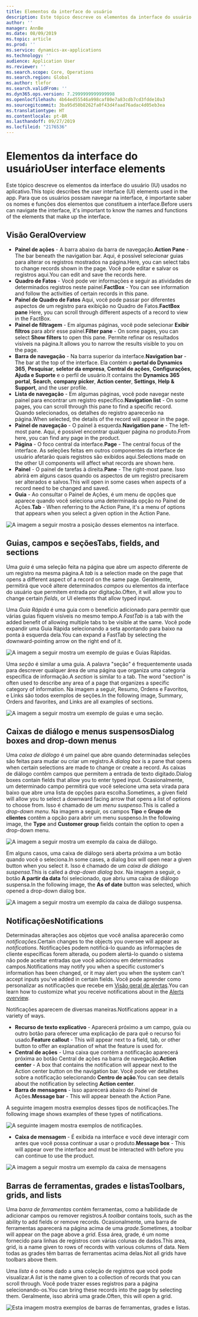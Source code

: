 ```yaml
---
title: Elementos da interface do usuário
description: Este tópico descreve os elementos da interface do usuário (IU) usados no aplicativo.
author: ''
manager: AnnBe
ms.date: 08/09/2019
ms.topic: article
ms.prod: ''
ms.service: dynamics-ax-applications
ms.technology: ''
audience: Application User
ms.reviewer: ''
ms.search.scope: Core, Operations
ms.search.region: Global
ms.author: tlefor
ms.search.validFrom: ''
ms.dyn365.ops.version: 7.2999999999999998
ms.openlocfilehash: 4b64ed55546a998caf80e7a83cdb7cd3fdde10a3
ms.sourcegitcommit: 3ba95d50b8262fa0f43d4faad76adac4d05eb3ea
ms.translationtype: HT
ms.contentlocale: pt-BR
ms.lasthandoff: 09/27/2019
ms.locfileid: "2176536"
---
```

# <a name="user-interface-elements"></a><span data-ttu-id="6ad0a-103">Elementos da interface do usuário</span><span class="sxs-lookup"><span data-stu-id="6ad0a-103">User interface elements</span></span>

<span data-ttu-id="6ad0a-104">Este tópico descreve os elementos da interface do usuário (IU) usados no aplicativo.</span><span class="sxs-lookup"><span data-stu-id="6ad0a-104">This topic describes the user interface (UI) elements used in the app.</span></span> <span data-ttu-id="6ad0a-105">Para que os usuários possam navegar na interface, é importante saber os nomes e funções dos elementos que constituem a interface.</span><span class="sxs-lookup"><span data-stu-id="6ad0a-105">Before users can navigate the interface, it's important to know the names and functions of the elements that make up the interface.</span></span>

## <a name="overview"></a><span data-ttu-id="6ad0a-106">Visão Geral</span><span class="sxs-lookup"><span data-stu-id="6ad0a-106">Overview</span></span>

- <span data-ttu-id="6ad0a-107">**Painel de ações** - A barra abaixo da barra de navegação.</span><span class="sxs-lookup"><span data-stu-id="6ad0a-107">**Action Pane** - The bar beneath the navigation bar.</span></span> <span data-ttu-id="6ad0a-108">Aqui, é possível selecionar guias para alterar os registros mostrados na página.</span><span class="sxs-lookup"><span data-stu-id="6ad0a-108">Here, you can select tabs to change records shown in the page.</span></span> <span data-ttu-id="6ad0a-109">Você pode editar e salvar os registros aqui.</span><span class="sxs-lookup"><span data-stu-id="6ad0a-109">You can edit and save the records here.</span></span>  
- <span data-ttu-id="6ad0a-110">**Quadro de Fatos** - Você pode ver informações e seguir as atividades de determinados registros neste painel.</span><span class="sxs-lookup"><span data-stu-id="6ad0a-110">**FactBox** - You can see information and follow the activities of certain records in this pane.</span></span>  
- <span data-ttu-id="6ad0a-111">**Painel de Quadro de Fatos** Aqui, você pode passar por diferentes aspectos de um registro para exibição no Quadro de Fatos.</span><span class="sxs-lookup"><span data-stu-id="6ad0a-111">**FactBox pane** Here, you can scroll through different aspects of a record to view in the FactBox.</span></span>  
- <span data-ttu-id="6ad0a-112">**Painel de filtragem** - Em algumas páginas, você pode selecionar **Exibir filtros** para abrir esse painel.</span><span class="sxs-lookup"><span data-stu-id="6ad0a-112">**Filter pane** - On some pages, you can select **Show filters** to open this pane.</span></span> <span data-ttu-id="6ad0a-113">Permite refinar os resultados visíveis na página.</span><span class="sxs-lookup"><span data-stu-id="6ad0a-113">It allows you to narrow the results visible to you on the page.</span></span>  
- <span data-ttu-id="6ad0a-114">**Barra de navegação** - Na barra superior da interface.</span><span class="sxs-lookup"><span data-stu-id="6ad0a-114">**Navigation bar** - The bar at the top of the interface.</span></span> <span data-ttu-id="6ad0a-115">Ela contém o **portal do Dynamics 365**, **Pesquisar**, **seletor da empresa**, **Central de ações**, **Configurações**, **Ajuda e Suporte** e o perfil de usuário.</span><span class="sxs-lookup"><span data-stu-id="6ad0a-115">It contains the **Dynamics 365 portal**, **Search**, **company picker**, **Action center**, **Settings**, **Help & Support**, and the user profile.</span></span>  
- <span data-ttu-id="6ad0a-116">**Lista de navegação** - Em algumas páginas, você pode navegar neste painel para encontrar um registro específico.</span><span class="sxs-lookup"><span data-stu-id="6ad0a-116">**Navigation list** - On some pages, you can scroll through this pane to find a specific record.</span></span> <span data-ttu-id="6ad0a-117">Quando selecionados, os detalhes do registro aparecerão na página.</span><span class="sxs-lookup"><span data-stu-id="6ad0a-117">When selected, the details of the record will appear in the page.</span></span>  
- <span data-ttu-id="6ad0a-118">**Painel de navegação** - O painel à esquerda.</span><span class="sxs-lookup"><span data-stu-id="6ad0a-118">**Navigation pane** - The left-most pane.</span></span> <span data-ttu-id="6ad0a-119">Aqui, é possível encontrar qualquer página no produto.</span><span class="sxs-lookup"><span data-stu-id="6ad0a-119">From here, you can find any page in the product.</span></span>  
- <span data-ttu-id="6ad0a-120">**Página** - O foco central da interface.</span><span class="sxs-lookup"><span data-stu-id="6ad0a-120">**Page** - The central focus of the interface.</span></span> <span data-ttu-id="6ad0a-121">As seleções feitas em outros componentes da interface de usuário afetarão quais registros são exibidos aqui.</span><span class="sxs-lookup"><span data-stu-id="6ad0a-121">Selections made on the other UI components will affect what records are shown here.</span></span>  
- <span data-ttu-id="6ad0a-122">**Painel** - O painel de tarefas à direita.</span><span class="sxs-lookup"><span data-stu-id="6ad0a-122">**Pane** - The right-most pane.</span></span> <span data-ttu-id="6ad0a-123">Isso abrirá em alguns casos quando os aspectos de um registro precisarem ser alterados e salvos.</span><span class="sxs-lookup"><span data-stu-id="6ad0a-123">This will open in some cases when aspects of a record need to be changed and saved.</span></span>  
- <span data-ttu-id="6ad0a-124">**Guia** - Ao consultar o Painel de Ações, é um menu de opções que aparece quando você seleciona uma determinada opção no Painel de Ações.</span><span class="sxs-lookup"><span data-stu-id="6ad0a-124">**Tab** - When referring to the Action Pane, it's a menu of options that appears when you select a given option in the Action Pane.</span></span>  

![A imagem a seguir mostra a posição desses elementos na interface.](media/user-interface-01.png)

## <a name="tabs-fields-and-sections"></a><span data-ttu-id="6ad0a-126">Guias, campos e seções</span><span class="sxs-lookup"><span data-stu-id="6ad0a-126">Tabs, fields, and sections</span></span>

<span data-ttu-id="6ad0a-127">Uma *guia* é uma seleção feita na página que abre um aspecto diferente de um registro na mesma página.</span><span class="sxs-lookup"><span data-stu-id="6ad0a-127">A *tab* is a selection made on the page that opens a different aspect of a record on the same page.</span></span> <span data-ttu-id="6ad0a-128">Geralmente, permitirá que você altere determinados *campos* ou elementos da interface do usuário que permitem entrada por digitação.</span><span class="sxs-lookup"><span data-stu-id="6ad0a-128">Often, it will allow you to change certain *fields*, or UI elements that allow typed input.</span></span> 

<span data-ttu-id="6ad0a-129">Uma *Guia Rápida* é uma guia com o benefício adicionado para permitir que várias guias fiquem visíveis no mesmo tempo.</span><span class="sxs-lookup"><span data-stu-id="6ad0a-129">A *FastTab* is a tab with the added benefit of allowing multiple tabs to be visible at the same.</span></span> <span data-ttu-id="6ad0a-130">Você pode expandir uma Guia Rápida selecionando a seta apontando para baixo na ponta à esquerda dela.</span><span class="sxs-lookup"><span data-stu-id="6ad0a-130">You can expand a FastTab by selecting the downward-pointing arrow on the right end of it.</span></span>

![A imagem a seguir mostra um exemplo de guias e Guias Rápidas.](media/user-interface-02.png)

<span data-ttu-id="6ad0a-132">Uma *seção* é similar a uma guia. A palavra "seção" é frequentemente usada para descrever qualquer área de uma página que organiza uma categoria específica de informação.</span><span class="sxs-lookup"><span data-stu-id="6ad0a-132">A *section* is similar to a tab. The word "section" is often used to describe any area of a page that organizes a specific category of information.</span></span> <span data-ttu-id="6ad0a-133">Na imagem a seguir, Resumo, Ordens e Favoritos, e Links são todos exemplos de seções.</span><span class="sxs-lookup"><span data-stu-id="6ad0a-133">In the following image, Summary, Orders and favorites, and Links are all examples of sections.</span></span>

![A imagem a seguir mostra um exemplo de guias e uma seção.](media/user-interface-03.png)

## <a name="dialog-boxes-and-drop-down-menus"></a><span data-ttu-id="6ad0a-135">Caixas de diálogo e menus suspensos</span><span class="sxs-lookup"><span data-stu-id="6ad0a-135">Dialog boxes and drop-down menus</span></span>

<span data-ttu-id="6ad0a-136">Uma *caixa de diálogo* é um painel que abre quando determinadas seleções são feitas para mudar ou criar um registro.</span><span class="sxs-lookup"><span data-stu-id="6ad0a-136">A *dialog box* is a pane that opens when certain selections are made to change or create a record.</span></span> <span data-ttu-id="6ad0a-137">As caixas de diálogo contêm campos que permitem a entrada de texto digitado.</span><span class="sxs-lookup"><span data-stu-id="6ad0a-137">Dialog boxes contain fields that allow you to enter typed input.</span></span> <span data-ttu-id="6ad0a-138">Ocasionalmente, um determinado campo permitirá que você selecione uma seta virada para baixo que abre uma lista de opções para escolha.</span><span class="sxs-lookup"><span data-stu-id="6ad0a-138">Sometimes, a given field will allow you to select a downward facing arrow that opens a list of options to choose from.</span></span> <span data-ttu-id="6ad0a-139">Isso é chamado de um *menu suspenso*.</span><span class="sxs-lookup"><span data-stu-id="6ad0a-139">This is called a *drop-down menu*.</span></span> <span data-ttu-id="6ad0a-140">Na imagem a seguir, os campos **Tipo** e **Grupo de clientes** contêm a opção para abrir um menu suspenso.</span><span class="sxs-lookup"><span data-stu-id="6ad0a-140">In the following image, the **Type** and **Customer group** fields contain the option to open a drop-down menu.</span></span>

![A imagem a seguir mostra um exemplo da caixa de diálogo.](media/user-interface-04.png)

<span data-ttu-id="6ad0a-142">Em alguns casos, uma caixa de diálogo será aberta próxima a um botão quando você o seleciona.</span><span class="sxs-lookup"><span data-stu-id="6ad0a-142">In some cases, a dialog box will open near a given button when you select it.</span></span> <span data-ttu-id="6ad0a-143">Isso é chamado de um *caixa de diálogo suspensa*.</span><span class="sxs-lookup"><span data-stu-id="6ad0a-143">This is called a *drop-down dialog box*.</span></span> <span data-ttu-id="6ad0a-144">Na imagem a seguir, o botão **A partir da data** foi selecionado, que abriu uma caixa de diálogo suspensa.</span><span class="sxs-lookup"><span data-stu-id="6ad0a-144">In the following image, the **As of date** button was selected, which opened a drop-down dialog box.</span></span>

![A imagem a seguir mostra um exemplo da caixa de diálogo suspensa.](media/user-interface-05.png)

## <a name="notifications"></a><span data-ttu-id="6ad0a-146">Notificações</span><span class="sxs-lookup"><span data-stu-id="6ad0a-146">Notifications</span></span>

<span data-ttu-id="6ad0a-147">Determinadas alterações aos objetos que você analisa aparecerão como *notificações*.</span><span class="sxs-lookup"><span data-stu-id="6ad0a-147">Certain changes to the objects you oversee will appear as *notifications*.</span></span> <span data-ttu-id="6ad0a-148">Notificações podem notificá-lo quando as informações de cliente específicas forem alterada, ou podem alertá-lo quando o sistema não pode aceitar entradas que você adicionou em determinados campos.</span><span class="sxs-lookup"><span data-stu-id="6ad0a-148">Notifications may notify you when a specific customer's information has been changed, or it may alert you when the system can't accept inputs you've added in certain fields.</span></span> <span data-ttu-id="6ad0a-149">Você pode aprender como personalizar as notificações que recebe em [Visão geral de alertas](../get-started/alerts-overview.md).</span><span class="sxs-lookup"><span data-stu-id="6ad0a-149">You can learn how to customize what you receive notifications about in the [Alerts overview](../get-started/alerts-overview.md).</span></span>

<span data-ttu-id="6ad0a-150">Notificações aparecem de diversas maneiras.</span><span class="sxs-lookup"><span data-stu-id="6ad0a-150">Notifications appear in a variety of ways.</span></span>
- <span data-ttu-id="6ad0a-151">**Recurso de texto explicativo** - Aparecerá próximo a um campo, guia ou outro botão para oferecer uma explicação de para quê o recurso foi usado.</span><span class="sxs-lookup"><span data-stu-id="6ad0a-151">**Feature callout** - This will appear next to a field, tab, or other button to offer an explanation of what the feature is used for.</span></span> 
- <span data-ttu-id="6ad0a-152">**Central de ações** - Uma caixa que contém a notificação aparecerá próxima ao botão Central de ações na barra de navegação.</span><span class="sxs-lookup"><span data-stu-id="6ad0a-152">**Action center** - A box that contains the notification will appear next to the Action center button on the navigation bar.</span></span> <span data-ttu-id="6ad0a-153">Você pode ver detalhes sobre a notificação selecionando **Centro de ação**.</span><span class="sxs-lookup"><span data-stu-id="6ad0a-153">You can see details about the notification by selecting **Action center**.</span></span>  
- <span data-ttu-id="6ad0a-154">**Barra de mensagens** - Isso aparecerá abaixo do Painel de Ações.</span><span class="sxs-lookup"><span data-stu-id="6ad0a-154">**Message bar** - This will appear beneath the Action Pane.</span></span>  

<span data-ttu-id="6ad0a-155">A seguinte imagem mostra exemplos desses tipos de notificações.</span><span class="sxs-lookup"><span data-stu-id="6ad0a-155">The following image shows examples of these types of notifications.</span></span>

![A seguinte imagem mostra exemplos de notificações.](media/user-interface-06.png)

- <span data-ttu-id="6ad0a-157">**Caixa de mensagem** - É exibida na interface e você deve interagir com antes que você possa continuar a usar o produto.</span><span class="sxs-lookup"><span data-stu-id="6ad0a-157">**Message box** - This will appear over the interface and must be interacted with before you can continue to use the product.</span></span>  

![A imagem a seguir mostra um exemplo da caixa de mensagens](media/user-interface-07.png)

## <a name="toolbars-grids-and-lists"></a><span data-ttu-id="6ad0a-159">Barras de ferramentas, grades e listas</span><span class="sxs-lookup"><span data-stu-id="6ad0a-159">Toolbars, grids, and lists</span></span>

<span data-ttu-id="6ad0a-160">Uma *barra de ferramentas* contém ferramentas, como a habilidade de adicionar campos ou remover registros.</span><span class="sxs-lookup"><span data-stu-id="6ad0a-160">A *toolbar* contains tools, such as the ability to add fields or remove records.</span></span> <span data-ttu-id="6ad0a-161">Ocasionalmente, uma barra de ferramentas aparecerá na página acima de uma *grade*.</span><span class="sxs-lookup"><span data-stu-id="6ad0a-161">Sometimes, a toolbar will appear on the page above a *grid*.</span></span> <span data-ttu-id="6ad0a-162">Essa área, grade, é um nome fornecido para linhas de registros com várias colunas de dados.</span><span class="sxs-lookup"><span data-stu-id="6ad0a-162">This area, grid, is a name given to rows of records with various columns of data.</span></span> <span data-ttu-id="6ad0a-163">Nem todas as grades têm barras de ferramentas acima delas.</span><span class="sxs-lookup"><span data-stu-id="6ad0a-163">Not all grids have toolbars above them.</span></span>

<span data-ttu-id="6ad0a-164">Uma *lista* é o nome dado a uma coleção de registros que você pode visualizar.</span><span class="sxs-lookup"><span data-stu-id="6ad0a-164">A *list* is the name given to a collection of records that you can scroll through.</span></span> <span data-ttu-id="6ad0a-165">Você pode trazer esses registros para a página selecionando-os.</span><span class="sxs-lookup"><span data-stu-id="6ad0a-165">You can bring these records into the page by selecting them.</span></span> <span data-ttu-id="6ad0a-166">Geralmente, isso abrirá uma grade.</span><span class="sxs-lookup"><span data-stu-id="6ad0a-166">Often, this will open a grid.</span></span>

![Esta imagem mostra exemplos de barras de ferramentas, grades e listas.](media/user-interface-08.png)
